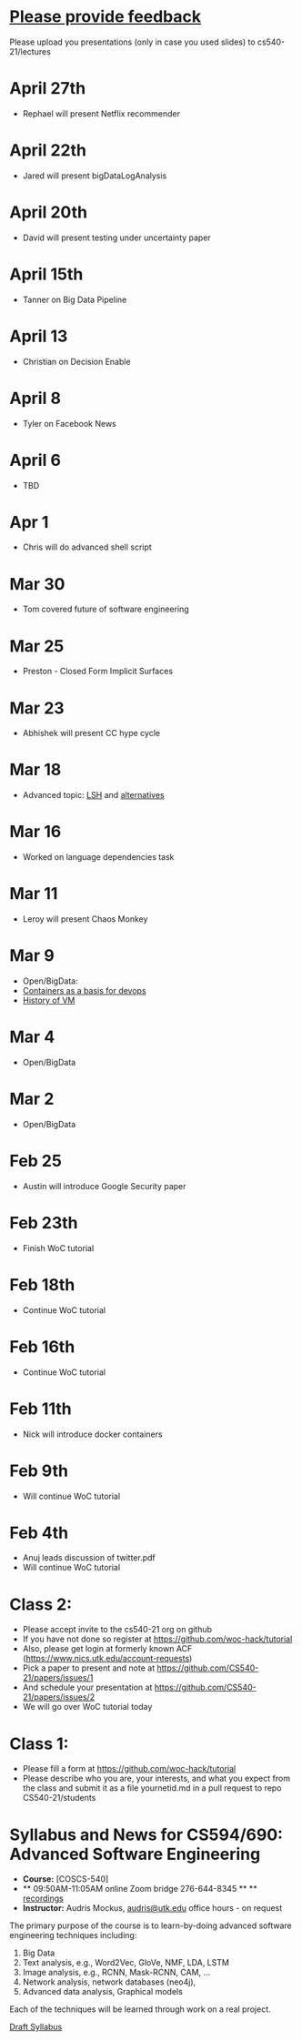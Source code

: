 # [Please provide feedback](https://utk.campuslabs.com/eval-home/)  
 
 
 Please upload you presentations (only in case you used slides) to cs540-21/lectures

# April 27th
   - Rephael will present Netflix recommender
   
# April 22th
   - Jared will present bigDataLogAnalysis

# April 20th
   - David will present testing under uncertainty paper
   
# April 15th
   - Tanner on Big Data Pipeline

# April 13
   - Christian on Decision Enable
   
# April 8
   - Tyler on Facebook News

# April 6
   - TBD

# Apr 1
   - Chris will do advanced shell script

# Mar 30
   - Tom covered future of software engineering
   
# Mar 25
   - Preston - Closed Form Implicit Surfaces

# Mar 23
   - Abhishek will present CC hype cycle

# Mar 18
   - Advanced topic: [LSH](https://towardsdatascience.com/understanding-locality-sensitive-hashing-49f6d1f6134) and [alternatives](http://infolab.stanford.edu/~ullman/mining/2006/lectureslides/cs345-lsh.pdf)

# Mar 16
   - Worked on language dependencies task 

# Mar 11
   - Leroy will present Chaos Monkey

# Mar 9
   - Open/BigData: 
   - [Containers as a basis for devops](https://devopscube.com/what-is-docker/)
   - [History of VM](https://en.wikipedia.org/wiki/VM_(operating_system))

# Mar 4
   - Open/BigData

# Mar 2
   - Open/BigData

# Feb 25
   - Austin will introduce Google Security paper

# Feb 23th
   - Finish WoC tutorial

# Feb 18th
   - Continue WoC tutorial

# Feb 16th
   - Continue WoC tutorial

# Feb 11th
   - Nick will introduce docker containers

# Feb 9th
   - Will continue WoC tutorial

# Feb 4th
   - Anuj leads discussion of twitter.pdf
   - Will continue WoC tutorial
       
# Class 2: 
   - Please accept invite to the cs540-21 org on github
   - If you have not done so register at https://github.com/woc-hack/tutorial
   - Also, please get login at formerly known ACF (https://www.nics.utk.edu/account-requests)
   - Pick a paper to present and note at https://github.com/CS540-21/papers/issues/1
   - And schedule your presentation at https://github.com/CS540-21/papers/issues/2
   - We will go over WoC tutorial today
   
# Class 1: 

   - Please fill a form at https://github.com/woc-hack/tutorial
   - Please describe who you are, your interests, and what you expect from the class and submit it as a file yournetid.md in a pull request to repo CS540-21/students  
    
# Syllabus and News for CS594/690: Advanced Software Engineering



* **Course:** [COSCS-540]
* **  09:50AM-11:05AM  online Zoom bridge 276-644-8345 ** 
** [recordings](https://drive.google.com/drive/folders/1kHFoBILuIrRmkO38cVcyhsA0oDtq6XxJ?usp=sharing)
* **Instructor:** Audris Mockus, [audris@utk.edu](mailto:audris@utk.edu) office hours - on request


The primary purpose of the course is to learn-by-doing advanced
software engineering techniques including:
1. Big Data
1. Text analysis, e.g., Word2Vec, GloVe, NMF, LDA, LSTM
2. Image analysis, e.g., RCNN, Mask-RCNN, CAM, ...
3. Network analysis, network databases (neo4j), 
4. Advanced data analysis, Graphical models

Each of the techniques will be learned through work on a real project. 

[Draft Syllabus](https://github.com/cs540-21/news/blob/master/ee.pdf)
